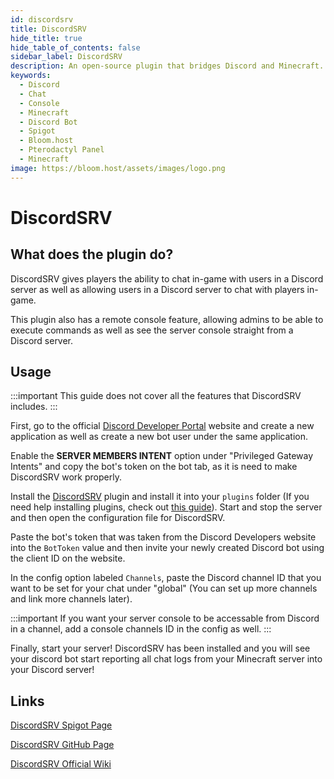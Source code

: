 ```yaml
---
id: discordsrv
title: DiscordSRV
hide_title: true
hide_table_of_contents: false
sidebar_label: DiscordSRV
description: An open-source plugin that bridges Discord and Minecraft.
keywords:
  - Discord
  - Chat
  - Console
  - Minecraft
  - Discord Bot
  - Spigot
  - Bloom.host
  - Pterodactyl Panel
  - Minecraft
image: https://bloom.host/assets/images/logo.png
---
```

# **DiscordSRV**

## What does the plugin do?

DiscordSRV gives players the ability to chat in-game with users in a Discord server as well as allowing users in a Discord server to chat with players in-game.

This plugin also has a remote console feature, allowing admins to be able to execute commands as well as see the server console straight from a Discord server.

## Usage

:::important
This guide does not cover all the features that DiscordSRV includes.
:::

First, go to the official [Discord Developer Portal](https://discordapp.com/developers/applications/) website and create a new application as well as create a new bot user under the same application.

Enable the **SERVER MEMBERS INTENT** option under "Privileged Gateway Intents" and copy the bot's token on the bot tab, as it is need to make DiscordSRV work properly.

Install the [DiscordSRV](https://www.spigotmc.org/resources/discordsrv.18494/) plugin and install it into your `plugins` folder (If you need help installing plugins, check out [this guide](https://docs.bloom.host/plugins/)). Start and stop the server and then open the configuration file for DiscordSRV.

Paste the bot's token that was taken from the Discord Developers website into the `BotToken` value and then invite your newly created Discord bot using the client ID on the website.

In the config option labeled `Channels`, paste the Discord channel ID that you want to be set for your chat under "global" (You can set up more channels and link more channels later).

:::important
If you want your server console to be accessable from Discord in a channel, add a console channels ID in the config as well.
:::

Finally, start your server! DiscordSRV has been installed and you will see your discord bot start reporting all chat logs from your Minecraft server into your Discord server!

## Links

[DiscordSRV Spigot Page](https://www.spigotmc.org/resources/discordsrv.18494/)

[DiscordSRV GitHub Page](https://github.com/DiscordSRV/DiscordSRV)

[DiscordSRV Official Wiki](https://github.com/DiscordSRV/DiscordSRV/wiki)